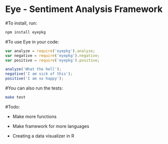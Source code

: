 # Eye - Sentiment Analysis Framework

#To install, run:

```bash
npm install eyepkg
```

#To use Eye in your code:

```javascript
var analyze = require('eyepkg').analyze;
var negative = require('eyepkg').negative;
var positive = require('eyepkg').positive;

analyze('What the hell');
negative('I am sick of this');
positive('I am so happy');
```

#You can also run the tests:

```bash
make test
```

#Todo:

- Make more functions

- Make framework for more languages

- Creating a data visualizer in R 
